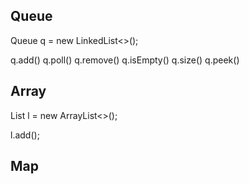 ## Queue

Queue<Node> q = new LinkedList<>();

q.add()
q.poll()
q.remove()
q.isEmpty()
q.size()
q.peek()


## Array

List<Node> l = new ArrayList<>();

l.add();

## Map
